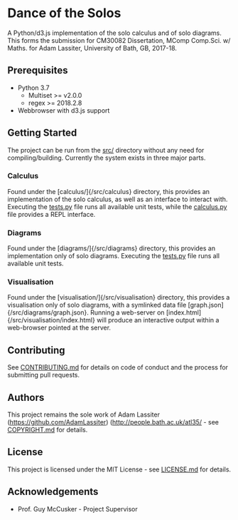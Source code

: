 # Dance of the Solos
A Python/d3.js implementation of the solo calculus and of solo diagrams.  
This forms the submission for CM30082 Dissertation, MComp Comp.Sci. w/ Maths. for Adam Lassiter, University of Bath, GB, 2017-18.

## Prerequisites
* Python 3.7
    * Multiset >= v2.0.0
    * regex >= 2018.2.8
* Webbrowser with d3.js support

## Getting Started
The project can be run from the [src/](src) directory without any need for compiling/building.
Currently the system exists in three major parts.

### Calculus
Found under the [calculus/]{/src/calculus} directory, this provides an implementation of the solo calculus, as well as an interface to interact with.
Executing the [tests.py](/src/calculus/tests.py) file runs all available unit tests, while the [calculus.py](src/calculus/calculus.py) file provides a REPL interface.

### Diagrams
Found under the [diagrams/]{/src/diagrams} directory, this provides an implementation only of solo diagrams.
Executing the [tests.py](/src/diagrams/tests.py) file runs all available unit tests.

### Visualisation
Found under the [visualisation/]{/src/visualisation} directory, this provides a visualisation only of solo diagrams, with a symlinked data file [graph.json]{/src/diagrams/graph.json}.
Running a web-server on [index.html]{/src/visualisation/index.html} will produce an interactive output within a web-browser pointed at the server.

## Contributing
See [CONTRIBUTING.md](CONTRIBUTING.md) for details on code of conduct and the process for submitting pull requests.

## Authors
This project remains the sole work of Adam Lassiter (https://github.com/AdamLassiter) (http://people.bath.ac.uk/atl35/ - see [COPYRIGHT.md](COPYRIGHT.md) for details.

## License
This project is licensed under the MIT License - see [LICENSE.md](LICENSE.md) for details.

## Acknowledgements
* Prof. Guy McCusker - Project Supervisor
